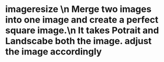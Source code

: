 # imageresize \n Merge two images into one image and create a perfect square image.\n It takes Potrait and Landscabe both the image. adjust the image accordingly
